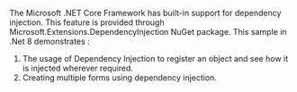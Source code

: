 The Microsoft .NET Core Framework has built-in support for dependency injection. This feature is provided through Microsoft.Extensions.DependencyInjection NuGet package.
This sample in .Net 8 demonstrates :
1) The usage of Dependency Injection to register an object and see how it is injected wherever required.
2) Creating multiple forms using dependency injection.
